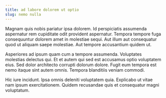 ```yaml
---
title: ad labore dolorem ut optio
slug: nemo nulla
---
```


Magnam quis nobis pariatur ipsa dolorem. Id perspiciatis assumenda aspernatur rem cupiditate odit provident aspernatur. Tempora tempore fuga consequuntur dolorem amet in molestiae sequi. Aut illum aut consequatur quod ut aliquam saepe molestiae. Aut tempore accusantium quidem ut.

Asperiores ad ipsum quam cum a tempore assumenda. Voluptates molestias delectus qui. Et et autem qui sed est accusamus optio voluptatem eius. Sed dolor architecto corrupti dolorum dolore. Fugit eum tempora est nemo itaque sint autem omnis. Tempora blanditiis veniam commodi.

Hic iure incidunt. Ipsa omnis deleniti voluptatem quia. Explicabo ut vitae nam ipsum exercitationem. Quidem recusandae quis et consequatur magni voluptatum.
